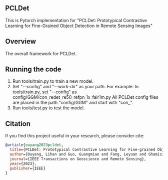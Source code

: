 ## PCLDet
This is Pytorch implementation for "PCLDet: Prototypical Contrastive Learning for Fine-Grained Object Detection in Remote Sensing Images"

## Overview
The overall framework for PCLDet.

## Running the code
1. Run tools/train.py to train a new model.
2. Set "--config" and "--work-dir" as your path.
For example:
 In tools/train.py, set "--config" as config/GGM/con_redet_re50_refpn_1x_fair1m.py
All PCLDet config files are placed in the path "config/GGM" and start with "con_".
3. Run tools/test.py to test the model.

## Citation

If you find this project useful in your research, please consider cite:

```bibtex
@article{ouyang2023pcldet,
  title={PCLDet: Prototypical Contrastive Learning for Fine-grained Object Detection in Remote Sensing Images},
  author={Ouyang, Lihan and Guo, Guangmiao and Fang, Leyuan and Ghamisi, Pedram and Yue, Jun},
  journal={IEEE Transactions on Geoscience and Remote Sensing},
  year={2023},
  publisher={IEEE}
}
```
